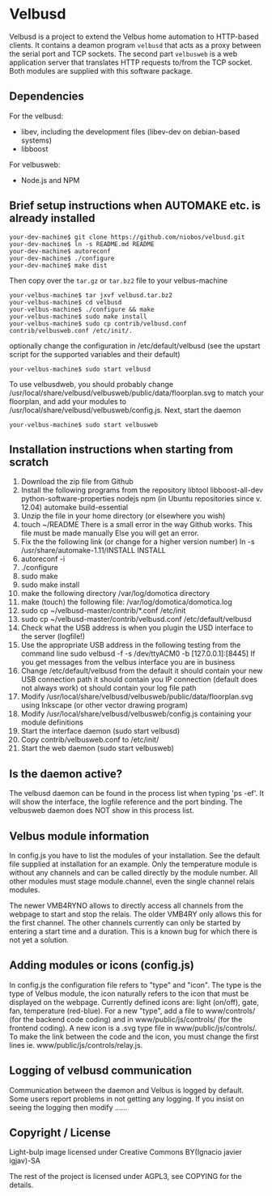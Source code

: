 Velbusd
=======

Velbusd is a project to extend the Velbus home automation to HTTP-based
clients. It contains a deamon program `velbusd` that acts as a proxy between
the serial port and TCP sockets. The second part `velbusweb` is a web
application server that translates HTTP requests to/from the TCP socket.
Both modules are supplied with this software package.


Dependencies
------------

For the velbusd:

* libev, including the development files (libev-dev on debian-based systems)
* libboost


For velbusweb:

* Node.js and NPM


Brief setup instructions when AUTOMAKE etc. is already installed
----------------------------------------------------------------
```
your-dev-machine$ git clone https://github.com/niobos/velbusd.git
your-dev-machine$ ln -s README.md README
your-dev-machine$ autoreconf
your-dev-machine$ ./configure
your-dev-machine$ make dist
```

Then copy over the `tar.gz` or `tar.bz2` file to your velbus-machine

```
your-velbus-machine$ tar jxvf velbusd.tar.bz2
your-velbus-machine$ cd velbusd
your-velbus-machine$ ./configure && make
your-velbus-machine$ sudo make install
your-velbus-machine$ sudo cp contrib/velbusd.conf contrib/velbusweb.conf /etc/init/.
```

optionally change the configuration in /etc/default/velbusd (see the upstart
script for the supported variables and their default)

```
your-velbus-machine$ sudo start velbusd
```

To use velbusdweb, you should probably change
/usr/local/share/velbusd/velbusweb/public/data/floorplan.svg to match your
floorplan, and add your modules to /usr/local/share/velbusd/velbusweb/config.js.
Next, start the daemon
```
your-velbus-machine$ sudo start velbusweb
```

Installation instructions when starting from scratch
----------------------------------------------------
1. Download the zip file from Github
2. Install the following programs from the repository
	libtool
	libboost-all-dev
	python-software-properties
	nodejs
	npm (in Ubuntu repositories since v. 12.04)
	automake
	build-essential
3. Unzip the file in your home directory (or elsewhere you wish)
4. touch ~/README
	There is a small error in the way Github works. This file must be made manually
	Else you will get an error.
5. Fix the the following link (or change for a higher version number)
	ln -s /usr/share/automake-1.11/INSTALL INSTALL
6. autoreconf -i
7. ./configure
8. sudo make
9. sudo make install
10. make the following directory /var/log/domotica directory
11. make (touch) the following file: /var/log/domotica/domotica.log
12. sudo cp ~/velbusd-master/contrib/*.conf /etc/init
13. sudo cp ~/velbusd-master/contrib/velbusd.conf /etc/default/velbusd
14. Check what the USB address is when you plugin the USD interface to the server (logfile!)
15. Use the appropriate USB address in the following testing from the command line
	sudo velbusd -f -s /dev/ttyACM0 -b [127.0.0.1]:[8445]
If you get messages from the velbus interface you are in business
17. Change /etc/default/velbusd from the default
	it should contain your new USB connection path
	it should contain you IP connection (default does not always work)
	ot should contain your log file path	
18. Modify /usr/local/share/velbusd/velbusweb/public/data/floorplan.svg using Inkscape
	(or other vector drawing program)
19. Modify /usr/local/share/velbusd/velbusweb/config.js containing your module definitions
20. Start the interface daemon (sudo start velbusd)
21. Copy contrib/velbusweb.conf to /etc/init/
22. Start the web daemon (sudo start velbusweb)


Is the daemon active?
---------------------
The velbusd daemon can be found in the process list when typing 'ps -ef'. It will show the interface,
the logfile reference and the port binding. The velbusweb daemon does NOT show in this process list.


Velbus module information
-------------------------
In config.js you have to list the modules of your installation. See the default file supplied
at installation for an example. Only the temperature module is without any channels and can be
called directly by the module number. All other modules must stage module.channel, even the
single channel relais modules.

The newer VMB4RYNO allows to directly access all channels from the webpage to start and stop
the relais. The older VMB4RY only allows this for the first channel. The other channels currently
can only be started by entering a start time and a duration. This is a known bug for which there 
is not yet a solution.


Adding modules or icons (config.js)
-----------------------------------
In config.js the configuration file refers to "type" and "icon". The type is the type of Velbus
module, the icon naturally refers to the icon that must be displayed on the webpage. Currently
defined icons are: light (on/off), gate, fan, temperature (red-blue). For a new "type", add a file
to www/controls/ (for the backend code coding) and in www/public/js/controls/ (for the frontend
coding). A new icon is a .svg type file in www/public/js/controls/. To make the link between the code
and the icon, you must change the first lines ie.  www/public/js/controls/relay.js.

Logging of velbusd communication
--------------------------------
Communication between the daemon and Velbus is logged by default. Some users report problems in not
getting any logging. If you insist on seeing the logging then modify ......


Copyright / License
------------------
Light-bulp image licensed under Creative Commons BY(Ignacio javier igjav)-SA

The rest of the project is licensed under AGPL3, see COPYING for the details.
